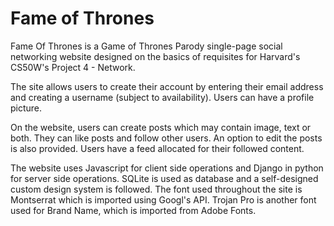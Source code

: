 # Fame of Thrones

Fame Of Thrones is a Game of Thrones Parody single-page social networking website designed on the basics of requisites for Harvard's CS50W's Project 4 - Network.


The site allows users to create their account by entering their email address and creating a username (subject to availability). Users can have a profile picture.


On the website, users can create posts which may contain image, text or both. They can like posts and follow other users. An option to edit the posts is also provided. Users have a feed allocated for their followed content.


The website uses Javascript for client side operations and Django in python for server side operations. SQLite is used as database and a self-designed custom design system is followed. The font used throughout the site is Montserrat which is imported using Googl's API. Trojan Pro is another font used for Brand Name, which is imported from Adobe Fonts.
